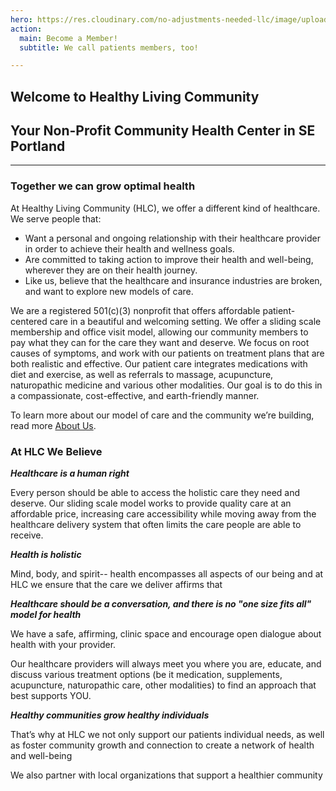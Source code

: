 ```yaml
---
hero: https://res.cloudinary.com/no-adjustments-needed-llc/image/upload/w_1700,c_scale/v1598891063/IMG_3197_tebbix.jpg
action:
  main: Become a Member!
  subtitle: We call patients members, too!

---
```

<section>

# Welcome to Healthy Living Community

## Your Non-Profit Community Health Center in SE Portland

<div class="py-5"><hr /></div>

### Together we can grow optimal health

At Healthy Living Community (HLC), we offer a different kind of healthcare. We serve people that:

* Want a personal and ongoing relationship with their healthcare provider in order to achieve their health and wellness goals.
* Are committed to taking action to improve their health and well-being, wherever they are on their health journey.
* Like us, believe that the healthcare and insurance industries are broken, and want to explore new models of care.

We are a registered 501(c)(3) nonprofit that offers affordable patient-centered care in a beautiful and welcoming setting. We offer a sliding scale membership and office visit model, allowing our community members to pay what they can for the care they want and deserve. We focus on root causes of symptoms, and work with our patients on treatment plans that are both realistic and effective. Our patient care integrates medications with diet and exercise, as well as referrals to massage, acupuncture, naturopathic medicine and various other modalities. Our goal is to do this in a compassionate, cost-effective, and earth-friendly manner.

To learn more about our model of care and the community we’re building, read more [About Us](/about).

</section>

<section>

### At HLC We Believe

**_Healthcare is a human right_**

Every person should be able to access the holistic care they need and deserve. Our sliding scale model works to provide quality care at an affordable price, increasing care accessibility while moving away from the healthcare delivery system that often limits the care people are able to receive.

**_Health is holistic_**

Mind, body, and spirit-- health encompasses all aspects of our being and at HLC we ensure that the care we deliver affirms that

**_Healthcare should be a conversation, and there is no "one size fits all" model for health_**

We have a safe, affirming, clinic space and encourage open dialogue about health with your provider.

Our healthcare providers will always meet you where you are, educate, and discuss various treatment options (be it medication, supplements, acupuncture, naturopathic care, other modalities) to find an approach that best supports YOU.

**_Healthy communities grow healthy individuals_**

That’s why at HLC we not only support our patients individual needs, as well as foster community growth and connection to create a network of health and well-being

We also partner with local organizations that support a healthier community

</section